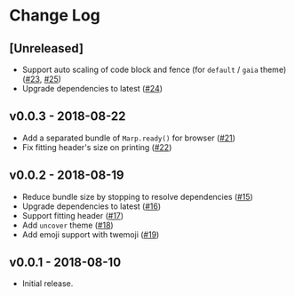 # Change Log

## [Unreleased]

- Support auto scaling of code block and fence (for `default` / `gaia` theme) ([#23](https://github.com/marp-team/marp-core/pull/23), [#25](https://github.com/marp-team/marp-core/pull/25))
- Upgrade dependencies to latest ([#24](https://github.com/marp-team/marp-core/pull/24))

## v0.0.3 - 2018-08-22

- Add a separated bundle of `Marp.ready()` for browser ([#21](https://github.com/marp-team/marp-core/pull/21))
- Fix fitting header's size on printing ([#22](https://github.com/marp-team/marp-core/pull/22))

## v0.0.2 - 2018-08-19

- Reduce bundle size by stopping to resolve dependencies ([#15](https://github.com/marp-team/marp-core/pull/15))
- Upgrade dependencies to latest ([#16](https://github.com/marp-team/marp-core/pull/16))
- Support fitting header ([#17](https://github.com/marp-team/marp-core/pull/17))
- Add `uncover` theme ([#18](https://github.com/marp-team/marp-core/pull/18))
- Add emoji support with twemoji ([#19](https://github.com/marp-team/marp-core/pull/19))

## v0.0.1 - 2018-08-10

- Initial release.
